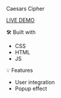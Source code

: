 
Caesars Cipher

[LIVE DEMO](https://prostok.github.io/Imag-Popup/)

🛠️ Built with

- CSS
- HTML
- JS

💡 Features

- User integration 
- Popup effect


